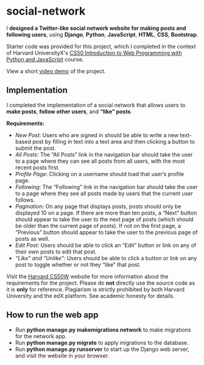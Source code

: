 # social-network
I **designed a Twitter-like social network website for making posts and following users**, using **Django**, **Python**, **JavaScript**, **HTML**, **CSS**, **Bootstrap**.

Starter code was provided for this project, which I completed in the context of Harvard UniversityX's [CS50 Introduction to Web Programming with Python and JavaScript](https://cs50.harvard.edu/web/2020/) course.

View a short [video demo](https://www.youtube.com/watch?v=tSlvI1tTz4Q) of the project.

## Implementation
I completed the implementation of a social network that allows users to **make posts**, **follow other users**, and **“like” posts**. 

**Requirements:**

- *New Post*: Users who are signed in should be able to write a new text-based post by filling in text into a text area and then clicking a button to submit the post.
- *All Posts*: The “All Posts” link in the navigation bar should take the user to a page where they can see all posts from all users, with the most recent posts first.
- *Profile Page*: Clicking on a username should load that user’s profile page. 
- *Following*: The “Following” link in the navigation bar should take the user to a page where they see all posts made by users that the current user follows.
- *Pagination*: On any page that displays posts, posts should only be displayed 10 on a page. If there are more than ten posts, a “Next” button should appear to take the user to the next page of posts (which should be older than the current page of posts). If not on the first page, a “Previous” button should appear to take the user to the previous page of posts as well.
- *Edit Post*: Users should be able to click an “Edit” button or link on any of their own posts to edit that post.
- *“Like” and “Unlike”*: Users should be able to click a button or link on any post to toggle whether or not they “like” that post.

Visit the [Harvard CS50W](https://cs50.harvard.edu/web/2020/projects/4/network/) website for more information about the requirements for the project. Please do **not** directly use the source code as it is **only** for reference. Plagiarism is strictly prohibited by both Harvard University and the edX platform. See academic honesty for details.


## How to run the web app
- Run **python manage.py makemigrations network** to make migrations for the network app.
- Run **python manage.py migrate** to apply migrations to the database.
- Run **python manage.py runserver** to start up the Django web server, and visit the website in your browser. 
